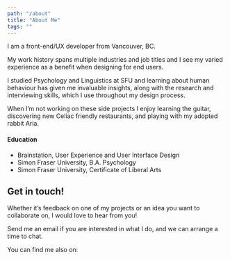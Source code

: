 ```yaml
---
path: "/about"
title: "About Me"
tags: ""
---
```


I am a front-end/UX developer from Vancouver, BC.

My work history spans multiple industries and job titles and I see my varied experience as a benefit when designing for end users.

I studied Psychology and Linguistics at SFU and learning about human behaviour has given me invaluable insights, along with the research and interviewing skills, which I use throughout my design process.

When I’m not working on these side projects I enjoy learning the guitar, discovering new Celiac friendly restaurants, and playing with my adopted rabbit Aria.

#### Education

* Brainstation, User Experience and User Interface Design
* Simon Fraser University, B.A. Psychology
* Simon Fraser University, Certificate of Liberal Arts

## Get in touch!

Whether it’s feedback on one of my projects or an idea you want to collaborate on, I would love to hear from you!

Send me an email if you are interested in what I do, and we can arrange a time to chat.

You can find me also on:
